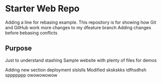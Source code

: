# Starter Web Repo
Adding a line for rebasing example.
This repository is for showing how Git and GitHub work
more changes to my dfeature branch
Adding changes before bebasing conflicts
## Purpose
Just to understand stashing
Sample website with plenty of files for demos

Adding new section deployment 
slslslls
Modified
skskskks
idfhsdhsh
sppppppp
owowowowow

